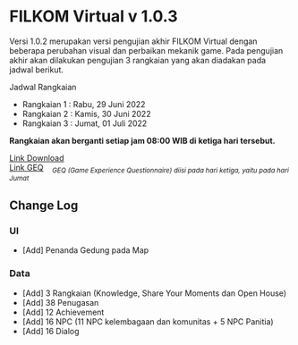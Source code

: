 # FILKOM Virtual v 1.0.3

Versi 1.0.2 merupakan versi pengujian akhir FILKOM Virtual dengan beberapa perubahan visual dan perbaikan mekanik game. Pada pengujian akhir akan dilakukan pengujian 3 rangkaian yang akan diadakan pada jadwal berikut.

Jadwal Rangkaian
- Rangkaian 1 : Rabu, 29 Juni 2022
- Rangkaian 2 : Kamis, 30 Juni 2022
- Rangkaian 3 : Jumat, 01 Juli 2022

**Rangkaian akan berganti setiap jam 08:00 WIB di ketiga hari tersebut.**

[Link Download](https://drive.google.com/file/d/1oP22c5br-YjAhuxuAZKz7x1W8UCagikF/view?usp=sharing) <br>
[Link GEQ]() &nbsp;&nbsp; <sub>*GEQ (Game Experience Questionnaire) diisi pada hari ketiga, yaitu pada hari Jumat*</sub>

## Change Log

### UI
- [Add] Penanda Gedung pada Map

### Data
- [Add] 3 Rangkaian (Knowledge, Share Your Moments dan Open House)
- [Add] 38 Penugasan
- [Add] 12 Achievement
- [Add] 16 NPC (11 NPC kelembagaan dan komunitas + 5 NPC Panitia)
- [Add] 16 Dialog
